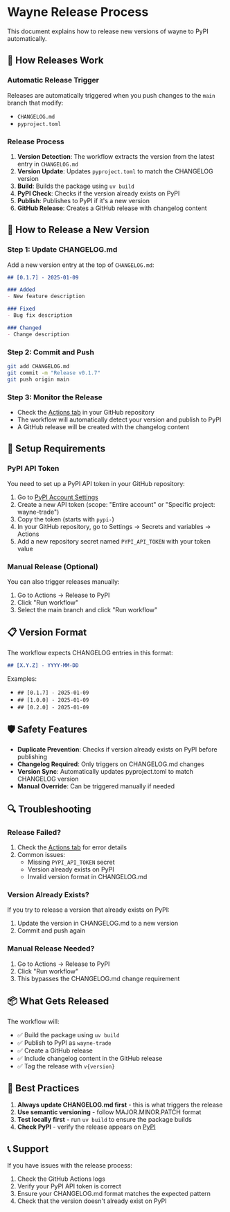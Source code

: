 # Wayne Release Process

This document explains how to release new versions of wayne to PyPI automatically.

## 🚀 How Releases Work

### Automatic Release Trigger
Releases are automatically triggered when you push changes to the `main` branch that modify:
- `CHANGELOG.md` 
- `pyproject.toml`

### Release Process
1. **Version Detection**: The workflow extracts the version from the latest entry in `CHANGELOG.md`
2. **Version Update**: Updates `pyproject.toml` to match the CHANGELOG version
3. **Build**: Builds the package using `uv build`
4. **PyPI Check**: Checks if the version already exists on PyPI
5. **Publish**: Publishes to PyPI if it's a new version
6. **GitHub Release**: Creates a GitHub release with changelog content

## 📝 How to Release a New Version

### Step 1: Update CHANGELOG.md
Add a new version entry at the top of `CHANGELOG.md`:

```markdown
## [0.1.7] - 2025-01-09

### Added
- New feature description

### Fixed
- Bug fix description

### Changed
- Change description
```

### Step 2: Commit and Push
```bash
git add CHANGELOG.md
git commit -m "Release v0.1.7"
git push origin main
```

### Step 3: Monitor the Release
- Check the [Actions tab](https://github.com/alexhallam/wayne/actions) in your GitHub repository
- The workflow will automatically detect your version and publish to PyPI
- A GitHub release will be created with the changelog content

## 🔧 Setup Requirements

### PyPI API Token
You need to set up a PyPI API token in your GitHub repository:

1. Go to [PyPI Account Settings](https://pypi.org/manage/account/token/)
2. Create a new API token (scope: "Entire account" or "Specific project: wayne-trade")
3. Copy the token (starts with `pypi-`)
4. In your GitHub repository, go to Settings → Secrets and variables → Actions
5. Add a new repository secret named `PYPI_API_TOKEN` with your token value

### Manual Release (Optional)
You can also trigger releases manually:
1. Go to Actions → Release to PyPI
2. Click "Run workflow"
3. Select the main branch and click "Run workflow"

## 📋 Version Format

The workflow expects CHANGELOG entries in this format:
```markdown
## [X.Y.Z] - YYYY-MM-DD
```

Examples:
- `## [0.1.7] - 2025-01-09`
- `## [1.0.0] - 2025-01-09`
- `## [0.2.0] - 2025-01-09`

## 🛡️ Safety Features

- **Duplicate Prevention**: Checks if version already exists on PyPI before publishing
- **Changelog Required**: Only triggers on CHANGELOG.md changes
- **Version Sync**: Automatically updates pyproject.toml to match CHANGELOG version
- **Manual Override**: Can be triggered manually if needed

## 🔍 Troubleshooting

### Release Failed?
1. Check the [Actions tab](https://github.com/alexhallam/wayne/actions) for error details
2. Common issues:
   - Missing `PYPI_API_TOKEN` secret
   - Version already exists on PyPI
   - Invalid version format in CHANGELOG.md

### Version Already Exists?
If you try to release a version that already exists on PyPI:
1. Update the version in CHANGELOG.md to a new version
2. Commit and push again

### Manual Release Needed?
1. Go to Actions → Release to PyPI
2. Click "Run workflow"
3. This bypasses the CHANGELOG.md change requirement

## 📦 What Gets Released

The workflow will:
- ✅ Build the package using `uv build`
- ✅ Publish to PyPI as `wayne-trade`
- ✅ Create a GitHub release
- ✅ Include changelog content in the GitHub release
- ✅ Tag the release with `v{version}`

## 🎯 Best Practices

1. **Always update CHANGELOG.md first** - this is what triggers the release
2. **Use semantic versioning** - follow MAJOR.MINOR.PATCH format
3. **Test locally first** - run `uv build` to ensure the package builds
4. **Check PyPI** - verify the release appears on [PyPI](https://pypi.org/project/wayne-trade/)

## 📞 Support

If you have issues with the release process:
1. Check the GitHub Actions logs
2. Verify your PyPI API token is correct
3. Ensure your CHANGELOG.md format matches the expected pattern
4. Check that the version doesn't already exist on PyPI

